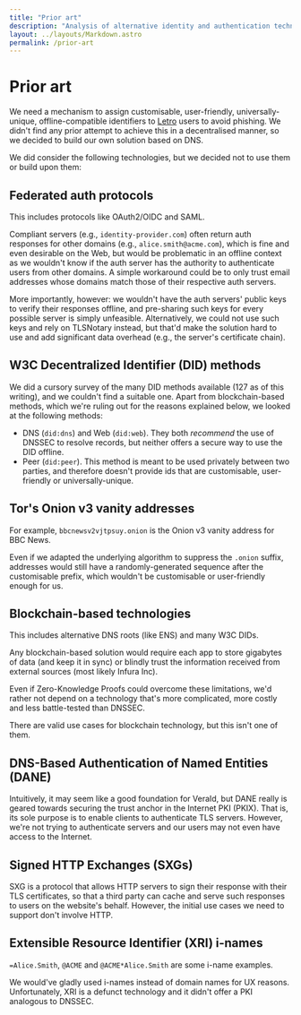 ```yaml
---
title: "Prior art"
description: "Analysis of alternative identity and authentication technologies considered for VeraId, including federated auth, DIDs, blockchain solutions, and DANE"
layout: ../layouts/Markdown.astro
permalink: /prior-art
---
```


# Prior art

We need a mechanism to assign customisable, user-friendly, universally-unique, offline-compatible identifiers to [Letro](https://letro.app/en/) users to avoid phishing. We didn't find any prior attempt to achieve this in a decentralised manner, so we decided to build our own solution based on DNS.

We did consider the following technologies, but we decided not to use them or build upon them:

## Federated auth protocols

This includes protocols like OAuth2/OIDC and SAML.

Compliant servers (e.g., `identity-provider.com`) often return auth responses for other domains (e.g., `alice.smith@acme.com`), which is fine and even desirable on the Web, but would be problematic in an offline context as we wouldn't know if the auth server has the authority to authenticate users from other domains. A simple workaround could be to only trust email addresses whose domains match those of their respective auth servers.

More importantly, however: we wouldn't have the auth servers' public keys to verify their responses offline, and pre-sharing such keys for every possible server is simply unfeasible. Alternatively, we could not use such keys and rely on TLSNotary instead, but that'd make the solution hard to use and add significant data overhead (e.g., the server's certificate chain).

## W3C Decentralized Identifier (DID) methods

We did a cursory survey of the many DID methods available (127 as of this writing), and we couldn't find a suitable one. Apart from blockchain-based methods, which we're ruling out for the reasons explained below, we looked at the following methods:

- DNS (`did:dns`) and Web (`did:web`). They both _recommend_ the use of DNSSEC to resolve records, but neither offers a secure way to use the DID offline.
- Peer (`did:peer`). This method is meant to be used privately between two parties, and therefore doesn't provide ids that are customisable, user-friendly or universally-unique.

## Tor's Onion v3 vanity addresses

For example, `bbcnewsv2vjtpsuy.onion` is the Onion v3 vanity address for BBC News.

Even if we adapted the underlying algorithm to suppress the `.onion` suffix, addresses would still have a randomly-generated sequence after the customisable prefix, which wouldn't be customisable or user-friendly enough for us.

## Blockchain-based technologies

This includes alternative DNS roots (like ENS) and many W3C DIDs.

Any blockchain-based solution would require each app to store gigabytes of data (and keep it in sync) or blindly trust the information received from external sources (most likely Infura Inc).

Even if Zero-Knowledge Proofs could overcome these limitations, we'd rather not depend on a technology that's more complicated, more costly and less battle-tested than DNSSEC.

There are valid use cases for blockchain technology, but this isn't one of them.

## DNS-Based Authentication of Named Entities (DANE)

Intuitively, it may seem like a good foundation for VeraId, but DANE really is geared towards securing the trust anchor in the Internet PKI (PKIX). That is, its sole purpose is to enable clients to authenticate TLS servers. However, we're not trying to authenticate servers and our users may not even have access to the Internet.

## Signed HTTP Exchanges (SXGs)

SXG is a protocol that allows HTTP servers to sign their response with their TLS certificates,
so that a third party can cache and serve such responses to users on the website's behalf.
However,
the initial use cases we need to support don't involve HTTP.

## Extensible Resource Identifier (XRI) i-names

`=Alice.Smith`, `@ACME` and `@ACME*Alice.Smith` are some i-name examples.

We would've gladly used i-names instead of domain names for UX reasons. Unfortunately, XRI is a defunct technology and it didn't offer a PKI analogous to DNSSEC.
